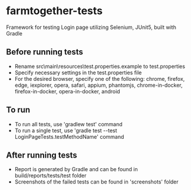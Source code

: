 # farmtogether-tests

Framework for testing Login page utilizing Selenium, JUnit5, built with Gradle

## Before running tests
- Rename src\main\resources\test.properties.example to test.properties
- Specify necessary settings in the test.properties file
- For the desired browser, specify one of the following: chrome, firefox, edge, iexplorer, opera, safari, appium, phantomjs, chrome-in-docker, firefox-in-docker, opera-in-docker, android

## To run
- To run all tests, use 'gradlew test' command
- To run a single test, use 'gradle test --test LoginPageTests.testMethodName' command

## After running tests
- Report is generated by Gradle and can be found in build/reports/tests/test folder
- Screenshots of the failed tests can be found in 'screenshots' folder
